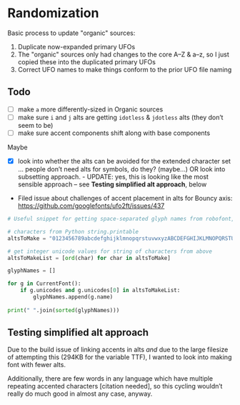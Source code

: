 # Randomization

Basic process to update "organic" sources:

1. Duplicate now-expanded primary UFOs
2. The "organic" sources only had changes to the core A–Z & a–z, so I just copied these into the duplicated primary UFOs
3. Correct UFO names to make things conform to the prior UFO file naming

## Todo

- [ ] make `a` more differently-sized in Organic sources
- [ ] make sure `i` and `j` alts are getting `idotless` & `jdotless` alts (they don’t seem to be)
- [ ] make sure accent components shift along with base components

Maybe
- [x] look into whether the alts can be avoided for the extended character set ... people don’t need alts for symbols, do they? (maybe...) OR look into subsetting approach. - UPDATE: yes, this is looking like the most sensible approach – see **Testing simplified alt approach**, below


- Filed issue about challenges of accent placement in alts for Bouncy axis: https://github.com/googlefonts/ufo2ft/issues/437


```Python
# Useful snippet for getting space-separated glyph names from robofont, for a string of characters

# characters from Python string.printable
altsToMake = "0123456789abcdefghijklmnopqrstuvwxyzABCDEFGHIJKLMNOPQRSTUVWXYZ!\"#$%&\'()*+,-./:;<=>?@[\\]^_`{|}~"

# get integer unicode values for string of characters from above
altsToMakeList = [ord(char) for char in altsToMake]

glyphNames = []

for g in CurrentFont():
    if g.unicodes and g.unicodes[0] in altsToMakeList:
        glyphNames.append(g.name)
        
print(" ".join(sorted(glyphNames)))
```

## Testing simplified alt approach

Due to the build issue of linking accents in alts *and* due to the large filesize of attempting this (294KB for the variable TTF), I wanted to look into making font with fewer alts.

Additionally, there are few words in any language which have multiple repeating accented characters [citation needed], so this cycling wouldn’t really do much good in almost any case, anyway.
